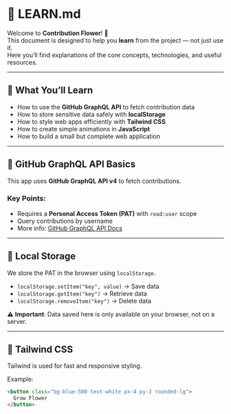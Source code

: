 # 📘 LEARN.md

Welcome to **Contribution Flower**! 🌸  
This document is designed to help you **learn** from the project — not just use it.  
Here you’ll find explanations of the core concepts, technologies, and useful resources.

---

## 🌱 What You’ll Learn

- How to use the **GitHub GraphQL API** to fetch contribution data  
- How to store sensitive data safely with **localStorage**  
- How to style web apps efficiently with **Tailwind CSS**  
- How to create simple animations in **JavaScript**  
- How to build a small but complete web application  

---

## 🔗 GitHub GraphQL API Basics

This app uses **GitHub GraphQL API v4** to fetch contributions.

### Key Points:
- Requires a **Personal Access Token (PAT)** with `read:user` scope  
- Query contributions by username  
- More info: [GitHub GraphQL API Docs](https://docs.github.com/en/graphql)

---

## 💾 Local Storage

We store the PAT in the browser using `localStorage`.  

- `localStorage.setItem("key", value)` → Save data  
- `localStorage.getItem("key")` → Retrieve data  
- `localStorage.removeItem("key")` → Delete data  

⚠️ **Important**: Data saved here is only available on your browser, not on a server.

---

## 🎨 Tailwind CSS

Tailwind is used for fast and responsive styling.  

Example:
```html
<button class="bg-blue-500 text-white px-4 py-2 rounded-lg">
  Grow Flower
</button>
